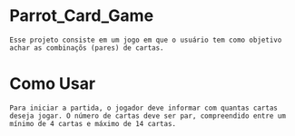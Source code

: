 # Parrot_Card_Game

    Esse projeto consiste em um jogo em que o usuário tem como objetivo achar as combinaçõs (pares) de cartas. 

# Como Usar

    Para iniciar a partida, o jogador deve informar com quantas cartas deseja jogar. O número de cartas deve ser par, compreendido entre um mínimo de 4 cartas e máximo de 14 cartas. 
